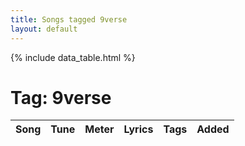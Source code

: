 ```yaml
---
title: Songs tagged 9verse
layout: default
---
```

{% include data_table.html %}
# Tag: 9verse
<table id='song-table' cellspacing='0' width='100%'><thead><th>Song</th><th>Tune</th><th>Meter</th><th>Lyrics</th><th>Tags</th><th>Added</th></thead>
